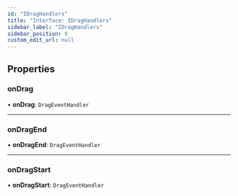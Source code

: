 ```yaml
---
id: "IDragHandlers"
title: "Interface: IDragHandlers"
sidebar_label: "IDragHandlers"
sidebar_position: 0
custom_edit_url: null
---
```


## Properties

### onDrag

• **onDrag**: `DragEventHandler`

___

### onDragEnd

• **onDragEnd**: `DragEventHandler`

___

### onDragStart

• **onDragStart**: `DragEventHandler`
